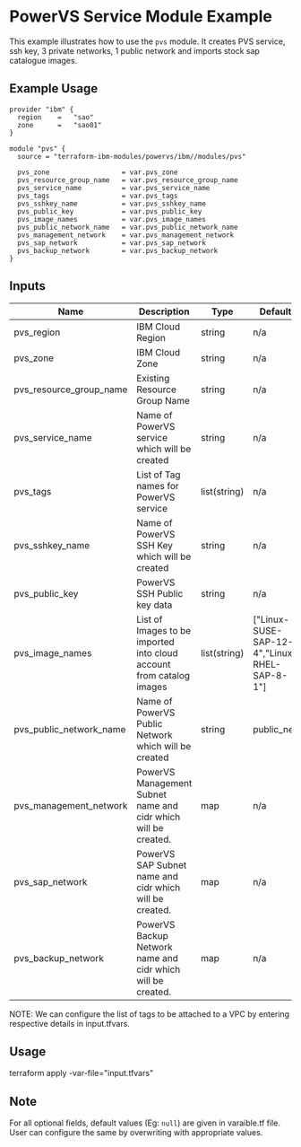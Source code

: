 # PowerVS Service Module Example

This example illustrates how to use the `pvs` module.
It creates PVS service, ssh key, 3 private networks, 1 public network and imports stock sap catalogue images.

<!-- BEGINNING OF PRE-COMMIT-TERRAFORM DOCS HOOK -->

## Example Usage
```
provider "ibm" {
  region    =   "sao"
  zone      =   "sao01"
}

module "pvs" {
  source = "terraform-ibm-modules/powervs/ibm//modules/pvs"

  pvs_zone                  = var.pvs_zone
  pvs_resource_group_name   = var.pvs_resource_group_name
  pvs_service_name          = var.pvs_service_name
  pvs_tags                  = var.pvs_tags
  pvs_sshkey_name           = var.pvs_sshkey_name
  pvs_public_key            = var.pvs_public_key
  pvs_image_names           = var.pvs_image_names
  pvs_public_network_name   = var.pvs_public_network_name
  pvs_management_network    = var.pvs_management_network
  pvs_sap_network           = var.pvs_sap_network
  pvs_backup_network        = var.pvs_backup_network
}
```

<!-- BEGINNING OF PRE-COMMIT-TERRAFORM DOCS HOOK -->

## Inputs

| Name                              | Description                                           | Type   | Default | Required |
|-----------------------------------|-------------------------------------------------------|--------|---------|----------|
| pvs\_region | IBM Cloud Region | string | n/a | yes |
| pvs\_zone | IBM Cloud Zone | string | n/a | yes |
| pvs\_resource\_group\_name | Existing Resource Group Name | string | n/a | yes |
| pvs\_service\_name | Name of PowerVS service which will be created | string | n/a | yes |
| pvs\_tags | List of Tag names for PowerVS service | list(string) | n/a | no |
| pvs\_sshkey\_name | Name of PowerVS SSH Key which will be created  | string | n/a | yes |
| pvs\_public\_key | PowerVS SSH Public key data | string | n/a | yes |
| pvs\_image\_names | List of Images to be imported into cloud account from catalog images | list(string) | ["Linux-SUSE-SAP-12-4","Linux-RHEL-SAP-8-1"] | yes |
| pvs\_public\_network\_name | Name of PowerVS Public Network which will be created  | string | public_net | yes |
| pvs\_management\_network | PowerVS Management Subnet name and cidr which will be created. | map | n/a | yes |
| pvs\_sap\_network | PowerVS SAP Subnet name and cidr which will be created. | map | n/a | yes |
| pvs\_backup\_network | PowerVS Backup Network name and cidr which will be created. | map | n/a | yes |

<!-- END OF PRE-COMMIT-TERRAFORM DOCS HOOK -->

NOTE: We can configure the list of tags to be attached to a VPC by entering respective details in input.tfvars.

## Usage

terraform apply -var-file="input.tfvars"

## Note

For all optional fields, default values (Eg: `null`) are given in varaible.tf file. User can configure the same by overwriting with appropriate values.
